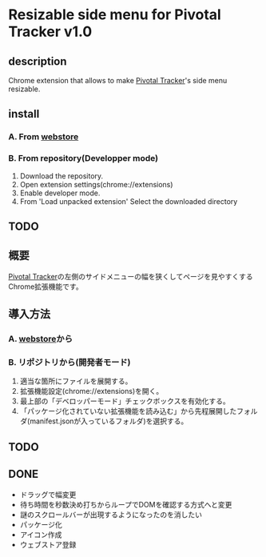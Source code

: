 # Resizable side menu for Pivotal Tracker v1.0

## description 
Chrome extension that allows to make [Pivotal Tracker](https://www.pivotaltracker.com)'s side menu resizable.

## install
### A. From [webstore](https://chrome.google.com/webstore/detail/resizable-side-menu-for-p/ildfbdokcicojjoookcdhjdpannnbikn)

### B. From repository(Developper mode)
1. Download the repository.
2. Open extension settings(chrome://extensions)
3. Enable developer mode.
4. From 'Load unpacked extension' Select the downloaded directory

## TODO

## 概要
[Pivotal Tracker](https://www.pivotaltracker.com)の左側のサイドメニューの幅を狭くしてページを見やすくするChrome拡張機能です。

## 導入方法
### A. [webstore](https://chrome.google.com/webstore/detail/resizable-side-menu-for-p/ildfbdokcicojjoookcdhjdpannnbikn)から

### B. リポジトリから(開発者モード)
1. 適当な箇所にファイルを展開する。
2. 拡張機能設定(chrome://extensions)を開く。
3. 最上部の「デベロッパーモード」チェックボックスを有効化する。
4. 「パッケージ化されていない拡張機能を読み込む」から先程展開したフォルダ(manifest.jsonが入っているフォルダ)を選択する。

## TODO

## DONE
- ドラッグで幅変更
- 待ち時間を秒数決め打ちからループでDOMを確認する方式へと変更
- 謎のスクロールバーが出現するようになったのを消したい
- パッケージ化
- アイコン作成
- ウェブストア登録